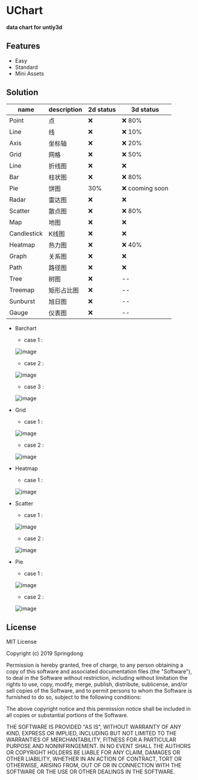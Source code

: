 # UChart

**data chart for untiy3d**

## Features

- Easy
- Standard
- Mini Assets

## Solution

name | description | 2d status | 3d status
----|----|----|----
Point|点|:x:|:x: 80%
Line|线|:x:|:x: 10%
Axis|坐标轴|:x:|:x: 20%
Grid|网格|:x:|:x: 50%
Line|折线图|:x:|:x:
Bar|柱状图|:x:|:x: 80%
Pie|饼图|30%|:x: cooming soon
Radar|雷达图|:x:|:x:
Scatter|散点图|:x:|:x: 80%
Map|地图|:x:|:x:
Candlestick|K线图|:x:|:x:
Heatmap|热力图|:x:|:x: 40%
Graph|关系图|:x:|:x:
Path|路径图|:x:|:x:
Tree|树图|:x:|--
Treemap|矩形占比图|:x:|--
Sunburst|旭日图|:x:|--
Gauge|仪表图|:x:|--

- Barchart

    - case 1 : 
  
    ![image](https://github.com/springd5211/UChart/blob/master/UChart/Assets/00_UCHART/Barchart/01_barchart.png)

    - case 2 : 
  
    ![image](https://github.com/springd5211/UChart/blob/master/UChart/Assets/00_UCHART/Barchart/02_barchart.png)

    - case 3 : 
  
    ![image](https://github.com/springd5211/UChart/blob/master/UChart/Assets/00_UCHART/Barchart/03_barchart.png)

- Grid

    - case 1 :
  
    ![image](https://github.com/springd5211/UChart/blob/master/UChart/Assets/00_UCHART/Grid/01_grid.png)

    - case 2 : 
  
    ![image](https://github.com/springd5211/UChart/blob/master/UChart/Assets/00_UCHART/Grid/02_grid.png)

- Heatmap

    - case 1 :
  
    ![image](https://github.com/springd5211/UChart/blob/master/UChart/Assets/00_UCHART/Heatmap/01_heatmap.png)

- Scatter

    - case 1 :
  
    ![image](https://github.com/springd5211/UChart/blob/master/UChart/Assets/00_UCHART/Scatter/01_scatter.png)

    - case 2 : 
  
    ![image](https://github.com/springd5211/UChart/blob/master/UChart/Assets/00_UCHART/Scatter/02_scatter.png)

- Pie

    - case 1 :

    ![image](https://github.com/springd5211/UChart/blob/master/UChart/Assets/00_UCHART/Pie/01_Pie.jpg)
    
    - case 2 :
    
    ![image](https://github.com/springd5211/UChart/blob/master/UChart/Assets/00_UCHART/Pie/02_pie.jpg)
    

## License

MIT License

Copyright (c) 2019 Springdong

Permission is hereby granted, free of charge, to any person obtaining a copy
of this software and associated documentation files (the "Software"), to deal
in the Software without restriction, including without limitation the rights
to use, copy, modify, merge, publish, distribute, sublicense, and/or sell
copies of the Software, and to permit persons to whom the Software is
furnished to do so, subject to the following conditions:

The above copyright notice and this permission notice shall be included in all
copies or substantial portions of the Software.

THE SOFTWARE IS PROVIDED "AS IS", WITHOUT WARRANTY OF ANY KIND, EXPRESS OR
IMPLIED, INCLUDING BUT NOT LIMITED TO THE WARRANTIES OF MERCHANTABILITY,
FITNESS FOR A PARTICULAR PURPOSE AND NONINFRINGEMENT. IN NO EVENT SHALL THE
AUTHORS OR COPYRIGHT HOLDERS BE LIABLE FOR ANY CLAIM, DAMAGES OR OTHER
LIABILITY, WHETHER IN AN ACTION OF CONTRACT, TORT OR OTHERWISE, ARISING FROM,
OUT OF OR IN CONNECTION WITH THE SOFTWARE OR THE USE OR OTHER DEALINGS IN THE
SOFTWARE.
